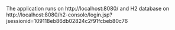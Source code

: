 The application runs on http://localhost:8080/
and H2 database on http://localhost:8080/h2-console/login.jsp?jsessionid=109118eb86db02824c2f91fcbeb80c76
